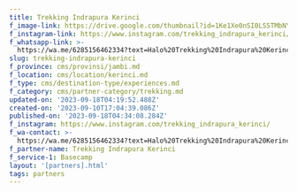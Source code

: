 ```yaml
---
title: Trekking Indrapura Kerinci
f_image-link: https://drive.google.com/thumbnail?id=1Ke1Xe0nSI0LS5TMbNYZcw6c3K8Epw8Os
f_instagram-link: https://www.instagram.com/trekking_indrapura_kerinci/
f_whatsapp-link: >-
  https://wa.me/6285156462334?text=Halo%20Trekking%20Indrapura%20Kerinci,%20saya%20dapat%20info%20dari%20@loocale.id%20dan%20punya%20pertanyaan
slug: trekking-indrapura-kerinci
f_province: cms/provinsi/jambi.md
f_location: cms/location/kerinci.md
f_type: cms/destination-type/experiences.md
f_category: cms/partner-category/trekking.md
updated-on: '2023-09-18T04:19:52.488Z'
created-on: '2023-09-10T17:04:39.086Z'
published-on: '2023-09-18T04:34:08.284Z'
f_instagram: https://www.instagram.com/trekking_indrapura_kerinci/
f_wa-contact: >-
  https://wa.me/6285156462334?text=Halo%20Trekking%20Indrapura%20Kerinci,%20saya%20dapat%20info%20dari%20@loocale.id%20dan%20punya%20pertanyaan
f_partner-name: Trekking Indrapura Kerinci
f_service-1: Basecamp
layout: '[partners].html'
tags: partners
---
```



